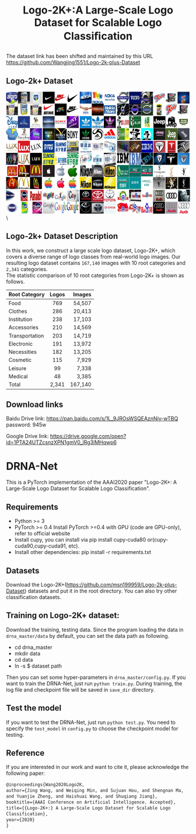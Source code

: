 # <p align="center"> Logo-2K+:A Large-Scale Logo Dataset for Scalable Logo Classiﬁcation </p>

The dataset link has been shifted and maintained by this URL https://github.com/Wangjing1551/Logo-2k-plus-Dataset 

## Logo-2k+ Dataset
![example](logo/example.png)\

## Logo-2k+ Dataset Description
In this work, we construct a large scale logo dataset, Logo-2K+, which covers a diverse range of logo classes from real-world logo images.
Our resulting logo dataset contains `167,140` images with 10 root categories and `2,341` categories. \
The statistic comparison of 10 root categories from Logo-2K+ is shown as follows. 

| Root Category        | Logos           | Images  |
| ------------- |:-------------:| -----:|
| Food          |    769        | 54,507 |
| Clothes       |    286        | 20,413 |
| Institution   |    238        | 17,103 |
| Accessories   |    210        | 14,569 |
|Transportation |    203        | 14,719 |
|Electronic     |    191        | 13,972 |
|Necessities    |    182        | 13,205 |
|Cosmetic       |    115        |  7,929 |
|Leisure        |    99         |  7,338 |
|Medical        |    48         |  3,385 |
|Total          |    2,341      |167,140 | 

## Download links
Baidu Drive link: https://pan.baidu.com/s/1L_9JROsWSQEAznNiy-wTBQ  password: 945w

Google Drive link: https://drive.google.com/open?id=1PTA24UTZcsnzXPN1gmV0_lRg3lMHqwp6 

# DRNA-Net

This is a PyTorch implementation of the AAAI2020 paper "Logo-2K+: A Large-Scale Logo Dataset for Scalable Logo Classification".

## Requirements
- Python >= 3
- PyTorch >= 0.4 Install PyTorch >=0.4 with GPU (code are GPU-only), refer to official website
- Install cupy, you can install via pip install cupy-cuda80 or(cupy-cuda90,cupy-cuda91, etc).
- Install other dependencies: pip install -r requirements.txt

## Datasets
Download the Logo-2K+(https://github.com/msn199959/Logo-2k-plus-Dataset) datasets and put it in the root directory. You can also try other classification datasets.

## Training on Logo-2K+ dataset:
Download the training, testing data. Since the program loading the data in ``drna_master/data`` by default, you can set the data path as following.
- cd drna_master
- mkdir data
- cd data
- ln -s $ dataset path

Then you can set some hyper-parameters in ``drna_master/config.py``.
If you want to train the DRNA-Net, just run ``python train.py``. During training, the log file and checkpoint file will be saved in ``save_dir`` directory. 

## Test the model
If you want to test the DRNA-Net, just run ``python test.py``. You need to specify the ``test_model`` in ``config.py`` to choose the checkpoint model for testing.


## Reference
If you are interested in our work and want to cite it, please acknowledge the following paper:

```
@inproceedings{Wang2020Logo2K,
author={Jing Wang, and Weiqing Min, and Sujuan Hou, and Shengnan Ma, and Yuanjie Zheng, and Haishuai Wang, and Shuqiang Jiang},
booktitle={AAAI Conference on Artificial Intelligence. Accepted},
title={{Logo-2K+:} A Large-Scale Logo Dataset for Scalable Logo Classification},
year={2020}
}
```
